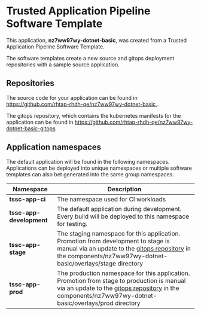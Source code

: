 # Trusted Application Pipeline Software Template

This application, **nz7ww97wy-dotnet-basic**, was created from a Trusted Application Pipeline Software Template.

The software templates create a new source and gitops deployment repositories with a sample source application. 

## Repositories

The source code for your application can be found in [https://github.com/rhtap-rhdh-qe/nz7ww97wy-dotnet-basic ](https://github.com/rhtap-rhdh-qe/nz7ww97wy-dotnet-basic ).
 
The gitops repository, which contains the kubernetes manifests for the application can be found in 
[https://github.com/rhtap-rhdh-qe/nz7ww97wy-dotnet-basic-gitops ](https://github.com/rhtap-rhdh-qe/nz7ww97wy-dotnet-basic-gitops ) 

## Application namespaces 

The default application will be found in the following namespaces. Applications can be deployed into unique namespaces or multiple software templates can also bet generated into the same group namespaces.  

|  Namespace   |  Description   |  
| -------- | -------- |
| **tssc-app-ci** | The namespace used for CI workloads |
| **tssc-app-development** | The default application during development. Every build will be deployed to this namespace for testing. |
| **tssc-app-stage** | The staging namespace for this application. Promotion from development to stage is manual via an update to the [gitops repository](https://github.com/rhtap-rhdh-qe/nz7ww97wy-dotnet-basic-gitops ) in the components/nz7ww97wy-dotnet-basic/overlays/stage directory |
| **tssc-app-prod** | The production namespace for this application. Promotion from stage to production is manual via an update to the [gitops repository](https://github.com/rhtap-rhdh-qe/nz7ww97wy-dotnet-basic-gitops ) in the components/nz7ww97wy-dotnet-basic/overlays/prod directory |